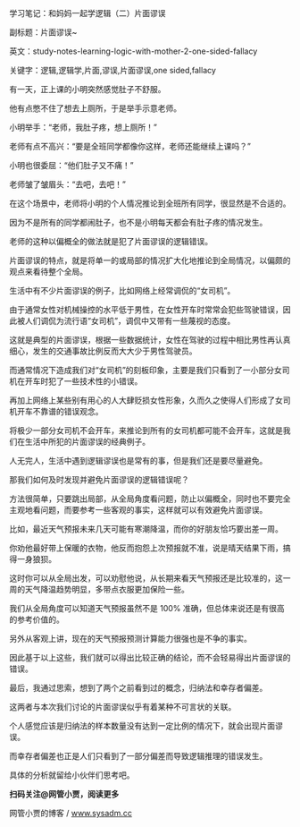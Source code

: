 学习笔记：和妈妈一起学逻辑（二）片面谬误

副标题：片面谬误~

英文：study-notes-learning-logic-with-mother-2-one-sided-fallacy

关键字：逻辑,逻辑学,片面,谬误,片面谬误,one sided,fallacy



有一天，正上课的小明突然感觉肚子不舒服。

他有点憋不住了想去上厕所，于是举手示意老师。



小明举手：“老师，我肚子疼，想上厕所！”

老师有点不高兴：“要是全班同学都像你这样，老师还能继续上课吗？”

小明也很委屈：“他们肚子又不痛！”

老师皱了皱眉头：“去吧，去吧！”



在这个场景中，老师将小明的个人情况推论到全班所有同学，很显然是不合适的。

因为不是所有的同学都闹肚子，也不是小明每天都会有肚子疼的情况发生。

老师的这种以偏概全的做法就是犯了片面谬误的逻辑错误。



片面谬误的特点，就是将单一的或局部的情况扩大化地推论到全局情况，以偏颇的观点来看待整个全局。

生活中有不少片面谬误的例子，比如网络上经常调侃的“女司机”。

由于通常女性对机械操控的水平低于男性，在女性开车时常常会犯些驾驶错误，因此被人们调侃为流行语“女司机”，调侃中又带有一些蔑视的态度。

这就是典型的片面谬误，根据一些数据统计，女性在驾驶的过程中相比男性再认真细心，发生的交通事故比例反而大大少于男性驾驶员。

而通常情况下造成我们对“女司机”的刻板印象，主要是我们只看到了一小部分女司机在开车时犯了一些技术性的小错误。

再加上网络上某些别有用心的人大肆贬损女性形象，久而久之使得人们形成了女司机开车不靠谱的错误观念。

将极少一部分女司机不会开车，来推论到所有的女司机都可能不会开车，这就是我们在生活中所犯的片面谬误的经典例子。



人无完人，生活中遇到逻辑谬误也是常有的事，但是我们还是要尽量避免。

那我们如何及时发现并避免片面谬误的逻辑错误呢？

方法很简单，只要跳出局部，从全局角度看问题，防止以偏概全，同时也不要完全主观地看问题，而要参考一些客观的事实，这样就可以有效避免片面谬误。



比如，最近天气预报未来几天可能有寒潮降温，而你的好朋友恰巧要出差一周。

你劝他最好带上保暖的衣物，他反而抱怨上次预报就不准，说是晴天结果下雨，搞得一身狼狈。

这时你可以从全局出发，可以劝慰他说，从长期来看天气预报还是比较准的，这一周的天气降温趋势明显，多带点衣服更加保险一些。

我们从全局角度可以知道天气预报虽然不是 100% 准确，但总体来说还是有很高的参考价值的。

另外从客观上讲，现在的天气预报预测计算能力很强也是不争的事实。

因此基于以上这些，我们就可以得出比较正确的结论，而不会轻易得出片面谬误的错误。



最后，我通过思索，想到了两个之前看到过的概念，归纳法和幸存者偏差。

这两者与本次我们讨论的片面谬误似乎有着某种不可言状的关联。

个人感觉应该是归纳法的样本数量没有达到一定比例的情况下，就会出现片面谬误。

而幸存者偏差也正是人们只看到了一部分偏差而导致逻辑推理的错误发生。

具体的分析就留给小伙伴们思考吧。



**扫码关注@网管小贾，阅读更多**

网管小贾的博客 / www.sysadm.cc